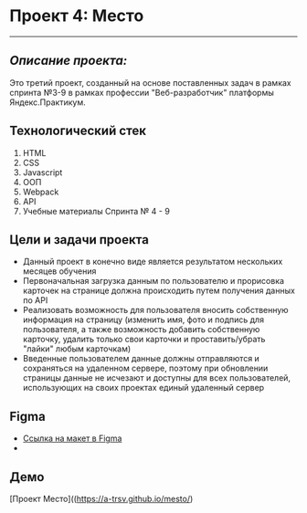 # Проект 4: Место
------
## *Описание проекта:*
Это третий проект, созданный на основе поставленных задач в рамках спринта №3-9 в рамках профессии "Веб-разработчик" платформы Яндекс.Практикум.

## Технологический стек
 1. HTML
 2. CSS
 3. Javascript
 4. ООП
 5. Webpack
 6. API
 7. Учебные материалы Спринта № 4 - 9


## Цели и задачи проекта
* Данный проект в конечно виде является результатом нескольких месяцев обучения
* Первоначальная загрузка данным по пользователю и прорисовка карточек на странице должна происходить путем получения данных по API
* Реализовать возможность для пользователя вносить собственную информация на страницу (изменить имя, фото и подпись для пользователя, а также возможность добавить собственную карточку, удалить только свои карточки и проставить/убрать "лайки" любым карточкам)
* Введенные пользователем данные должны отправляются и сохраняться на удаленном сервере, поэтому при обновлении страницы данные не исчезают и доступны для всех пользователей, использующих на своих проектах единый удаленный сервер

## Figma
* [Ссылка на макет в Figma](https://www.figma.com/file/2cn9N9jSkmxD84oJik7xL7/JavaScript.-Sprint-4?node-id=0%3A1)
* 
## Демо
[Проект Место]((https://a-trsv.github.io/mesto/)
